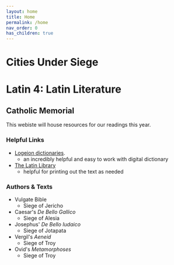 ```yaml
---
layout: home
title: Home
permalink: /home
nav_order: 0
has_children: true
---
```


# Cities Under Siege
# Latin 4: Latin Literature
## Catholic Memorial


This webiste will house resources for our readings this year.

### Helpful Links

- [Logeion dictionaries](https://logeion.uchicago.edu/%CE%BB%CF%8C%CE%B3%CE%BF%CF%82).
     - an incredibly helpful and easy to work with digital dictionary
- [The Latin Library](https://www.thelatinlibrary.com/)
     - helpful for printing out the text as needed



### Authors & Texts

- Vulgate Bible
     - Siege of Jericho
- Caesar's *De Bello Gallico*
     - Siege of Alesia
- Josephus' *De Bello Iudaico*
     - Siege of Jotapata
- Vergil's *Aeneid*
     - Siege of Troy
- Ovid's *Metamorphoses*
     - Siege of Troy
